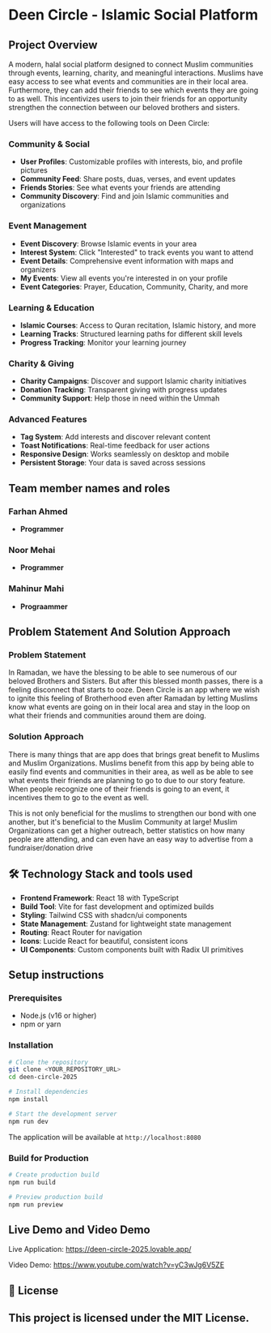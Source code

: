 # Deen Circle - Islamic Social Platform

## Project Overview

A modern, halal social platform designed to connect Muslim communities through events, learning, charity, and meaningful interactions.
Muslims have easy access to see what events and communities are in their local area. Furthermore, they can add their friends to see which events they are going to as well. This incentivizes users to join their friends for an opportunity strengthen the connection between our beloved brothers and sisters.

Users will have access to the following tools on Deen Circle:

### **Community & Social**
- **User Profiles**: Customizable profiles with interests, bio, and profile pictures
- **Community Feed**: Share posts, duas, verses, and event updates
- **Friends Stories**: See what events your friends are attending
- **Community Discovery**: Find and join Islamic communities and organizations

### **Event Management**
- **Event Discovery**: Browse Islamic events in your area
- **Interest System**: Click "Interested" to track events you want to attend
- **Event Details**: Comprehensive event information with maps and organizers
- **My Events**: View all events you're interested in on your profile
- **Event Categories**: Prayer, Education, Community, Charity, and more

### **Learning & Education**
- **Islamic Courses**: Access to Quran recitation, Islamic history, and more
- **Learning Tracks**: Structured learning paths for different skill levels
- **Progress Tracking**: Monitor your learning journey

### **Charity & Giving**
- **Charity Campaigns**: Discover and support Islamic charity initiatives
- **Donation Tracking**: Transparent giving with progress updates
- **Community Support**: Help those in need within the Ummah

### **Advanced Features**
- **Tag System**: Add interests and discover relevant content
- **Toast Notifications**: Real-time feedback for user actions
- **Responsive Design**: Works seamlessly on desktop and mobile
- **Persistent Storage**: Your data is saved across sessions

## Team member names and roles

### **Farhan Ahmed**
- **Programmer**

### **Noor Mehai**
- **Programmer**

### **Mahinur Mahi**
- **Prograammer**

## Problem Statement And Solution Approach

### **Problem Statement**
In Ramadan, we have the blessing to be able to see numerous of our beloved Brothers and Sisters. But after this blessed month passes, there is a feeling disconnect that starts to ooze. Deen Circle is an app where we wish to ignite this feeling of Brotherhood even after Ramadan by letting Muslims know what events are going on in their local area and stay in the loop on what their friends and communities around them are doing.

### **Solution Approach**
There is many things that are app does that brings great benefit to Muslims and Muslim Organizations. Muslims benefit from this app by being able to easily find events and communities in their area, as well as be able to see what events their friends are planning to go to due to our story feature. When people recognize one of their friends is going to an event, it incentives them to go to the event as well.

This is not only beneficial for the muslims to strengthen our bond with one another, but it's beneficial to the Muslim Community at large! Muslim Organizations can get a higher outreach, better statistics on how many people are attending, and can even have an easy way to advertise from a fundraiser/donation drive

## 🛠 Technology Stack and tools used

- **Frontend Framework**: React 18 with TypeScript
- **Build Tool**: Vite for fast development and optimized builds
- **Styling**: Tailwind CSS with shadcn/ui components
- **State Management**: Zustand for lightweight state management
- **Routing**: React Router for navigation
- **Icons**: Lucide React for beautiful, consistent icons
- **UI Components**: Custom components built with Radix UI primitives

## Setup instructions

### Prerequisites
- Node.js (v16 or higher)
- npm or yarn

### Installation

```bash
# Clone the repository
git clone <YOUR_REPOSITORY_URL>
cd deen-circle-2025

# Install dependencies
npm install

# Start the development server
npm run dev
```

The application will be available at `http://localhost:8080`

### Build for Production

```bash
# Create production build
npm run build

# Preview production build
npm run preview
```

## Live Demo and Video Demo

Live Application:
https://deen-circle-2025.lovable.app/

Video Demo:
https://www.youtube.com/watch?v=yC3wJg6V5ZE

## 📄 License

This project is licensed under the MIT License.
---
